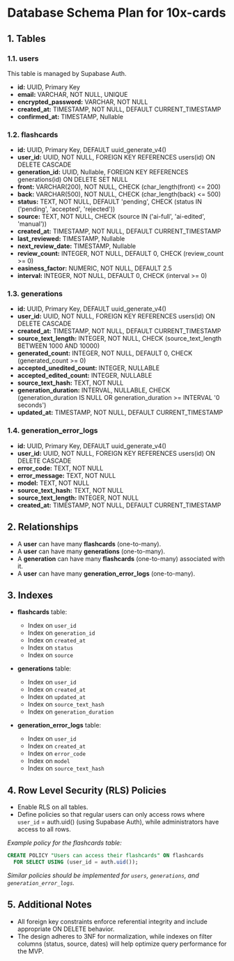 # Database Schema Plan for 10x-cards

## 1. Tables

### 1.1. users

This table is managed by Supabase Auth.

- **id:** UUID, Primary Key
- **email:** VARCHAR, NOT NULL, UNIQUE
- **encrypted_password:** VARCHAR, NOT NULL
- **created_at:** TIMESTAMP, NOT NULL, DEFAULT CURRENT_TIMESTAMP
- **confirmed_at:** TIMESTAMP, Nullable

### 1.2. flashcards
- **id:** UUID, Primary Key, DEFAULT uuid_generate_v4()
- **user_id:** UUID, NOT NULL, FOREIGN KEY REFERENCES users(id) ON DELETE CASCADE
- **generation_id:** UUID, Nullable, FOREIGN KEY REFERENCES generations(id) ON DELETE SET NULL
- **front:** VARCHAR(200), NOT NULL, CHECK (char_length(front) <= 200)
- **back:** VARCHAR(500), NOT NULL, CHECK (char_length(back) <= 500)
- **status:** TEXT, NOT NULL, DEFAULT 'pending', CHECK (status IN ('pending', 'accepted', 'rejected'))
- **source:** TEXT, NOT NULL, CHECK (source IN ('ai-full', 'ai-edited', 'manual'))
- **created_at:** TIMESTAMP, NOT NULL, DEFAULT CURRENT_TIMESTAMP
- **last_reviewed:** TIMESTAMP, Nullable
- **next_review_date:** TIMESTAMP, Nullable
- **review_count:** INTEGER, NOT NULL, DEFAULT 0, CHECK (review_count >= 0)
- **easiness_factor:** NUMERIC, NOT NULL, DEFAULT 2.5
- **interval:** INTEGER, NOT NULL, DEFAULT 0, CHECK (interval >= 0)

### 1.3. generations
- **id:** UUID, Primary Key, DEFAULT uuid_generate_v4()
- **user_id:** UUID, NOT NULL, FOREIGN KEY REFERENCES users(id) ON DELETE CASCADE
- **created_at:** TIMESTAMP, NOT NULL, DEFAULT CURRENT_TIMESTAMP
- **source_text_length:** INTEGER, NOT NULL, CHECK (source_text_length BETWEEN 1000 AND 10000)
- **generated_count:** INTEGER, NOT NULL, DEFAULT 0, CHECK (generated_count >= 0)
- **accepted_unedited_count:** INTEGER, NULLABLE
- **accepted_edited_count:** INTEGER, NULLABLE
- **source_text_hash:** TEXT, NOT NULL
- **generation_duration:** INTERVAL, NULLABLE, CHECK (generation_duration IS NULL OR generation_duration >= INTERVAL '0 seconds')
- **updated_at:** TIMESTAMP, NOT NULL, DEFAULT CURRENT_TIMESTAMP

### 1.4. generation_error_logs
- **id:** UUID, Primary Key, DEFAULT uuid_generate_v4()
- **user_id:** UUID, NOT NULL, FOREIGN KEY REFERENCES users(id) ON DELETE CASCADE
- **error_code:** TEXT, NOT NULL
- **error_message:** TEXT, NOT NULL
- **model:** TEXT, NOT NULL
- **source_text_hash:** TEXT, NOT NULL
- **source_text_length:** INTEGER, NOT NULL
- **created_at:** TIMESTAMP, NOT NULL, DEFAULT CURRENT_TIMESTAMP

## 2. Relationships

- A **user** can have many **flashcards** (one-to-many).
- A **user** can have many **generations** (one-to-many).
- A **generation** can have many **flashcards** (one-to-many) associated with it.
- A **user** can have many **generation_error_logs** (one-to-many).

## 3. Indexes

- **flashcards** table:
  - Index on `user_id`
  - Index on `generation_id`
  - Index on `created_at`
  - Index on `status`
  - Index on `source`

- **generations** table:
  - Index on `user_id`
  - Index on `created_at`
  - Index on `updated_at`
  - Index on `source_text_hash`
  - Index on `generation_duration`

- **generation_error_logs** table:
  - Index on `user_id`
  - Index on `created_at`
  - Index on `error_code`
  - Index on `model`
  - Index on `source_text_hash`

## 4. Row Level Security (RLS) Policies

- Enable RLS on all tables.
- Define policies so that regular users can only access rows where `user_id` = auth.uid() (using Supabase Auth), while administrators have access to all rows.

_Example policy for the flashcards table:_

```sql
CREATE POLICY "Users can access their flashcards" ON flashcards
  FOR SELECT USING (user_id = auth.uid());
```

_Similar policies should be implemented for `users`, `generations`, and `generation_error_logs`._

## 5. Additional Notes

- All foreign key constraints enforce referential integrity and include appropriate ON DELETE behavior.
- The design adheres to 3NF for normalization, while indexes on filter columns (status, source, dates) will help optimize query performance for the MVP.
